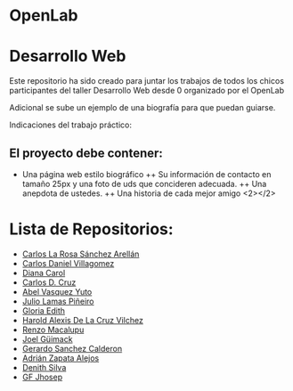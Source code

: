 [id]:#.
[id2]: https://github.com/Ryuunofire27/PaginaWebAnime
[id3]:#
[id4]:#
[id5]:#
[id6]:#
[id7]: https://github.com/gloriainga/DesarrolloWebOpenlab
[id8]:#
[id9]:#
[id10]:#
[id11]:#
[id12]:#
[id13]:#
[id14]:#
# OpenLab 
Desarrollo Web
==========
Este repositorio ha sido creado para juntar los trabajos de todos los chicos participantes del taller Desarrollo Web desde 0 organizado por el OpenLab

Adicional se sube un ejemplo de una biografía para que puedan guiarse.

Indicaciones del trabajo práctico:

## El proyecto debe contener:
+ Una página web estilo biográfico
++ Su información de contacto en tamaño 25px y una foto de uds que concideren adecuada.
++ Una anepdota de ustedes.
++ Una historia de cada mejor amigo <2></2>


Lista de Repositorios:
==========
+ [Carlos La Rosa Sánchez Arellán][id]
+ [Carlos Daniel Villagomez][id2]
+ [Diana Carol][id3]
+ [Carlos D. Cruz][id4]
+ [Abel Vasquez Yuto][id5]
+ [Julio Lamas Piñeiro][id6]
+ [Gloria Edith][id7]
+ [Harold Alexis De La Cruz Vilchez][id8]
+ [Renzo Macalupu][id9]
+ [Joel Güimack][id10]
+ [Gerardo Sanchez Calderon][id11]
+ [Adrián Zapata Alejos][id12]
+ [Denith Silva][id13]
+ [GF Jhosep][id14]
